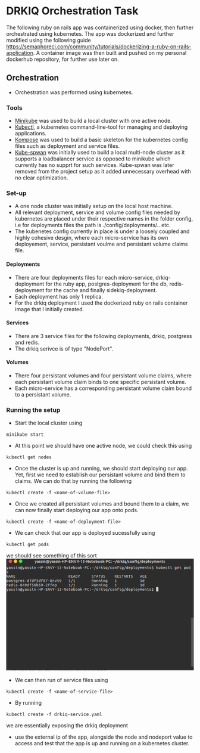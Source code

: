 # DRKIQ Orchestration Task

The following ruby on rails app was containerized using docker, then further orchestrated using kubernetes.
The app was dockerized and further modified using the following guide https://semaphoreci.com/community/tutorials/dockerizing-a-ruby-on-rails-application. 
A container image was then built and pushed on my personal dockerhub repository, for further use later on.

## Orchestration
- Orchestration was performed using kubernetes.
### Tools
- [Minikube](https://github.com/kubernetes/minikube) was used to build a local cluster with one active node.
- [Kubectl](https://kubernetes.io/docs/reference/kubectl/overview), a kubernetes command-line-tool for managing and deploying applications.
- [Kompose](https://github.com/kubernetes/kompose) was used to build a basic skeleton for the kubernetes config files such as deployment and service files.
- [Kube-spwan](https://github.com/kinvolk/kube-spawn) was initially used to build a local multi-node cluster as it supports a loadbalancer service as opposed to minikube which currently has no supprt for such services. Kube-spwan was later removed from the project setup as it added unnecessary overhead with no clear optimization.

### Set-up
- A one node cluster was initially setup on the local host machine.
- All relevant deployment, service and volume config files needed by kubernetes are placed under their respective names in the folder config, i.e for deployments files the path is ./config/deployments/.. etc.
- The kubenetes config currently in place is under a loosely coupled and highly cohesive desgin, where each micro-service has its own deployement, service, persistant voulme and persistant volume claims file.

#### Deployments 
- There are four deployments files for each micro-service, drkiq-deployment for the ruby app, postgres-deployment for the db,   redis-deployment for the cache and finally sidekiq-deployment.
- Each deployment has only 1 replica.
- For the drkiq deployment I used the dockerized ruby on rails container image that I initially created.

#### Services
- There are 3 service files for the following deployments, drkiq, postgress and redis. 
- The drkiq serivce is of type "NodePort".

#### Volumes
- There four persistant volumes and four persistant volume claims, where each persistant volume claim binds to one specific persistant volume.
- Each micro-service has a corresponding persistant volume claim bound to a persistant volume.

### Running the setup
- Start the local cluster using
```
minikube start
```
- At this point we should have one active node, we could check this using
```
kubectl get nodes
```
- Once the cluster is up and running, we should start deploying our app. Yet, first we need to establish our persistant volume and bind them to claims. We can do that by running the following
```
kubectl create -f <name-of-volume-file>
```
- Once we created all persistant volumes and bound them to a claim, we can now finally start deploying our app onto pods.
```
kubectl create -f <name-of-deployment-file>
```
- We can check that our app is deployed sucessfully using
```
kubectl get pods
```
we should see something of this sort 
![alt text](screenshots/deployment_1.png "redis and postgres sucessfully deployed")

- We can then run of service files using
```
kubectl create -f <name-of-service-file>
```
- By running
```
kubectl create -f drkiq-service.yaml
```
we are essentially exposing the drkiq deployment

- use the external ip of the app, alongside the node and nodeport value to access and test that the app is up and running on a kubernetes cluster.

